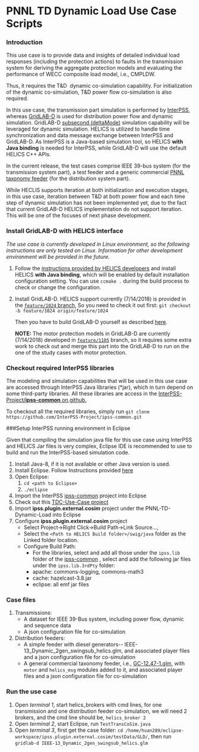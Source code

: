 PNNL TD Dynamic Load Use Case Scripts
=====================================

### Introduction

This use case is to provide data and insights of detailed individual load responses (including the protection actions) to faults in the transmission system for deriving the aggregate protection models and evaluating the performance of WECC composite load model, i.e., CMPLDW.  

Thus, it requires  the T&D  dynamic co-simulation capability. For initialization of the dynamic co-simulation, T&D power flow co-simulation is also required.

In this use case, the transmission part simulation is performed by [InterPSS](www.interpss.og), whereas [GridLAB-D](https://www.gridlabd.org/) is used for distribution power flow and dynamic simulation. GridLAB-D [subsecond (deltaMode)](http://gridlab-d.sourceforge.net/wiki/index.php/Subsecond)  simulation capability will be leveraged for dynamic simulation.  HELICS is utilized to handle time synchronization and data message exchange between InterPSS and GridLAB-D. As InterPSS is a Java-based simulation tool, so HELICS **with Java binding** is needed for InterPSS, while GridLAB-D will use the default HELICS C++ APIs.

In the current release, the test cases comprise IEEE 39-bus system (for the transmission system part), a test feeder and a generic commercial [PNNL taxonomy feeder](http://gridlab-d.sourceforge.net/wiki/index.php/Feeder_Taxonomy) (for the distribution system part).

While HECLIS supports iteration at both initialization and execution stages,  in this use case, iteration between T&D at both power flow and each time step of dynamic simulation has not been implemented yet, due to the fact that current GridLAB-D HELICS implementation do not support iteration. This will be one of the focuses of next phase development.

### Install GridLAB-D with HELICS interface

*The use case is currently developed in Linux environment, so the following instructions are only tested on Linux. Information for other development environment will be provided in the future.*

1. Follow the [instructions provided by HELICS developers](https://github.com/GMLC-TDC/HELICS-src) and install HELICS **with Java binding**, which will be enabled by default installation configuration setting. You can use `ccmake .`  during the build process to check or change the configuration. 

2. Install GridLAB-D. HELICS support currently (7/14/2018) is provided in the [`feature/1024` branch](https://github.com/gridlab-d/gridlab-d/tree/feature/1024), So you need to check it out first: `git checkout -b feature/1024 origin/feature/1024`

   Then you have to build GridLAB-D yourself as described [here](https://github.com/GMLC-TDC/HELICS-Tutorial/tree/master/setup). 

   **NOTE:**  The motor protection models in GridLAB-D are currently (7/14/2018) developed in [`feature/1105`](https://github.com/gridlab-d/gridlab-d/tree/feature/1105) branch, so it requires some extra work to check out and merge this part into the GridLAB-D to run on the one of the study cases with motor protection.

### Checkout required InterPSS libraries 

The modeling and simulation capabilities that will be used in this use case are accessed through InterPSS Java libraries (*jar), which in turn depend on some third-party libraries. All these libraries are access in the [InterPSS-Project/**ipss-common**  on github.](https://github.com/InterPSS-Project/ipss-common)

To checkout all the required libraries, simply run `git clone https://github.com/InterPSS-Project/ipss-common.git`



###Setup InterPSS running environment in Eclipse

Given that compiling the simulation java file for this use case using InterPSS and HELICS Jar files is very complex, Eclipse IDE is recommended to use to build and run the InterPSS-based simulation code.

1. Install Java-8, if it is not available or other Java version is used.
2. Install Eclipse. Follow Instructions provided [here](https://www.eclipse.org/downloads/)
3. Open Eclipse:
   1. `cd <path to Eclipse>`
   2. `./eclipse`
4. Import the InterPSS [ipss-common](https://github.com/InterPSS-Project/ipss-common) project into Eclipse
5. Check out this [TDC-Use-Case project](https://github.com/GMLC-TDC/HELICS-Use-Cases)
6. Import **ipss.plugin.external.cosim** project under the PNNL-TD-Dynamic-Load into Eclipse
7. Configure  **ipss.plugin.external.cosim** project
   * Select Project->Right Click->Build Path->Link Source..., 
   * Select the `<Path to HELICS Build folder>/swig/java` folder as the Linked folder location.
   * Configure Build Path:
       * For the libraries, select and add all those under the `ipss.lib` folder of the [ipss-common](https://github.com/InterPSS-Project/ipss-common) , select and add the following jar files under the `ipss.lib.3rdPty` folder:
       * apache: commons-logging, commons-math3
       * cache: hazelcast-3.8.jar
       * eclipse: all emf  jar files


### Case files

1. Transmissions: 
   * A dataset for IEEE 39-Bus system, including power flow, dynamic and sequence data
   * A json configuration file for co-simulation
2. Distribution feeders:
   * A simple  feeder with diesel generators-- IEEE-13_Dynamic_2gen_swingsub_helics.glm, and associated player files and a json configuration file for co-simulation
   * A general commercial taxonomy feeder, i.e., [GC-12.47-1.glm](https://github.com/gridlab-d/Taxonomy_Feeders/blob/master/GC-12.47-1.glm), with  `motor` and `helics_msg` modules added to it, and associated player files and a json configuration file for co-simulation



### Run the use case

1. Open *terminal 1*, start helics_brokers with cmd lines, for one transmission and one distribution feeder co-simulation, we will need 2 brokers, and the cmd line should be, `helics_broker 2`
2. Open *terminal 2*, start Eclipse, run `TestTransCoSim.java`
3. Open *terminal 3*, first get the case folder: `cd /home/huan289/eclipse-workspace/ipss.plugin.external.cosim/testData/GLD/`, then run `gridlab-d IEEE-13_Dynamic_2gen_swingsub_helics.glm`
  